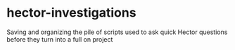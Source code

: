 # hector-investigations
Saving and organizing the pile of scripts used to ask quick Hector questions before they turn into a full on project
